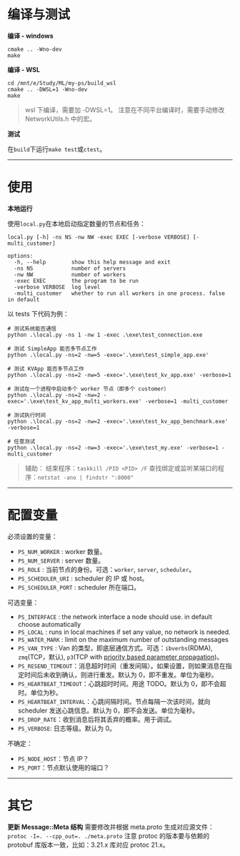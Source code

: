 
# 编译与测试

**编译 - windows**

```
cmake .. -Wno-dev
make
```


**编译 - WSL**

```
cd /mnt/e/Study/ML/my-ps/build_wsl
cmake .. -DWSL=1 -Wno-dev
make
```

> wsl 下编译，需要加 -DWSL=1。
注意在不同平台编译时，需要手动修改 NetworkUtils.h 中的宏。

**测试**

在`build`下运行`make test`或`ctest`。

---
# 使用
**本地运行**

使用`local.py`在本地启动指定数量的节点和任务：
```
local.py [-h] -ns NS -nw NW -exec EXEC [-verbose VERBOSE] [-multi_customer]

options:
  -h, --help        show this help message and exit
  -ns NS            number of servers
  -nw NW            number of workers
  -exec EXEC        the program to be run
  -verbose VERBOSE  log level
  -multi_customer   whether to run all workers in one process. false in default
```

以 tests 下代码为例：

```
# 测试系统能否通信
python .\local.py -ns 1 -nw 1 -exec .\exe\test_connection.exe

# 测试 SimpleApp 能否多节点工作
python .\local.py -ns=2 -nw=5 -exec='.\exe\test_simple_app.exe'

# 测试 KVApp 能否多节点工作
python .\local.py -ns=2 -nw=5 -exec='.\exe\test_kv_app.exe' -verbose=1

# 测试在一个进程中启动多个 worker 节点（即多个 customer）
python .\local.py -ns=2 -nw=2 -exec='.\exe\test_kv_app_multi_workers.exe' -verbose=1 -multi_customer

# 测试执行时间
python .\local.py -ns=2 -nw=2 -exec='.\exe\test_kv_app_benchmark.exe' -verbose=1

# 任意测试
python .\local.py -ns=2 -nw=3 -exec='.\exe\test_my.exe' -verbose=1 -multi_customer
```


> 辅助：
结束程序：`taskkill /PID <PID> /F`
查找绑定或监听某端口的程序：`netstat -ano | findstr ":8000"`

---
# 配置变量

必须设置的变量：

- `PS_NUM_WORKER` : worker 数量。
- `PS_NUM_SERVER` : server 数量。
- `PS_ROLE` : 当前节点的身份。可选：`worker`, `server`, `scheduler`。
- `PS_SCHEDULER_URI` : scheduler 的 IP 或 host。
- `PS_SCHEDULER_PORT` : scheduler 所在端口。

可选变量：

- `PS_INTERFACE` : the network interface a node should use. in default choose automatically
- `PS_LOCAL` : runs in local machines if set any value, no network is needed.
- `PS_WATER_MARK`	: limit on the maximum number of outstanding messages
- `PS_VAN_TYPE` : Van 的类型，即底层通信方式。可选：`ibverbs`(RDMA), `zmq`(TCP，默认), `p3`(TCP with [priority based parameter propagation](https://anandj.in/wp-content/uploads/sysml.pdf))。
- `PS_RESEND_TIMEOUT`：消息超时时间（重发间隔）。如果设置，则如果消息在指定时间后未收到确认，则进行重发。默认为 0，即不重发。单位为毫秒。
- `PS_HEARTBEAT_TIMEOUT`：心跳超时时间。用途 TODO。默认为 0，即不会超时。单位为秒。
- `PS_HEARTBEAT_INTERVAL`：心跳间隔时间。节点每隔一次该时间，就向 scheduler 发送心跳信息。默认为 0，即不会发送。单位为毫秒。
- `PS_DROP_RATE`：收到消息后将其丢弃的概率。用于调试。
- `PS_VERBOSE`: 日志等级。默认为 0。

不确定：

- `PS_NODE_HOST`：节点 IP？
- `PS_PORT`：节点默认使用的端口？


---
# 其它

**更新 Message::Meta 结构**
需要修改并根据 meta.proto 生成对应源文件：`protoc -I=. --cpp_out=. ./meta.proto`
注意 protoc 的版本要与依赖的 protobuf 库版本一致，比如：3.21.x 库对应 protoc 21.x。



